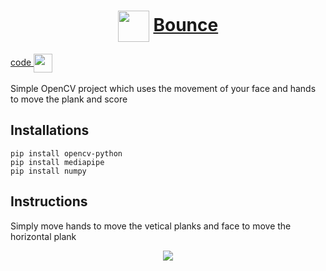 <h1 align="center"> 
  <img src="https://cdn-icons-png.flaticon.com/512/1041/1041168.png" width="50" align="center">  
  <a href="https://rajathpi.github.io/bounce/">Bounce</a>  
</h1>
<a href="https://raw.githubusercontent.com/rajathpi/bounce/main/bounce.py">
  code
  <img src="https://emojipedia-us.s3.dualstack.us-west-1.amazonaws.com/thumbs/160/apple/285/backhand-index-pointing-left_1f448.png" width="30" align="center">
 </a></br></br>
Simple OpenCV project which uses the movement of your face and hands to move the plank and score

## Installations
```
pip install opencv-python
pip install mediapipe
pip install numpy
```

## Instructions
Simply move hands to move the vetical planks and face to move the horizontal plank

<p align="center">
<img src="https://imgur.com/hI2arKB.png" >
</p>
